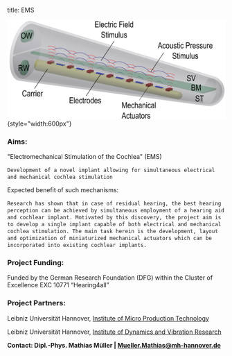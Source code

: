 title: EMS


![EMS](ems.png){style="width:600px"}


### Aims:

"Electromechanical Stimulation of the Cochlea" (EMS)

    Development of a novel implant allowing for simultaneous electrical and mechanical cochlea stimulation 

Expected benefit of such mechanisms:

    Research has shown that in case of residual hearing, the best hearing perception can be achieved by simultaneous employment of a hearing aid and cochlear implant. Motivated by this discovery, the project aim is to develop a single implant capable of both electrical and mechanical cochlea stimulation. The main task herein is the development, layout and optimization of miniaturized mechanical actuators which can be incorporated into existing cochlear implants.

### Project Funding:

Funded by the German Research Foundation (DFG) within the Cluster of Excellence EXC 10771 “Hearing4all”


### Project Partners: 

Leibniz Universität Hannover, [Institute of Micro Production Technology](http://www.impt.uni-hannover.de/das_impt.html?&L=1)

Leibniz Universität Hannover, [Institute of Dynamics and Vibration Research](http://www.ids.uni-hannover.de/ueber_uns.html?&L=1)


**Contact: Dipl.-Phys. Mathias Müller | Mueller.Mathias@mh-hannover.de**
